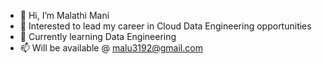 - 👋 Hi, I’m Malathi Mani
- 👀 Interested to lead my career in Cloud Data Engineering opportunities
- 🌱 Currently learning Data Engineering
- 📫 Will be available @ malu3192@gmail.com

<!---
MalathiDurai/MalathiDurai is a ✨ special ✨ repository because its `README.md` (this file) appears on your GitHub profile.
You can click the Preview link to take a look at your changes.
--->
